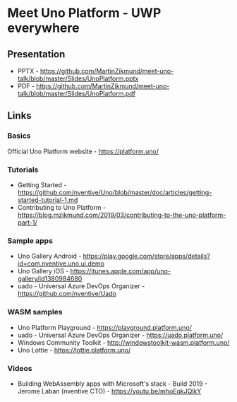 # Meet Uno Platform - UWP everywhere

## Presentation

- PPTX - https://github.com/MartinZikmund/meet-uno-talk/blob/master/Slides/UnoPlatform.pptx
- PDF - https://github.com/MartinZikmund/meet-uno-talk/blob/master/Slides/UnoPlatform.pdf

## Links

### Basics

Official Uno Platform website - https://platform.uno/

### Tutorials ###
- Getting Started - https://github.com/nventive/Uno/blob/master/doc/articles/getting-started-tutorial-1.md
- Contributing to Uno Platform - https://blog.mzikmund.com/2019/03/contributing-to-the-uno-platform-part-1/

### Sample apps ###

- Uno Gallery Android - https://play.google.com/store/apps/details?id=com.nventive.uno.ui.demo
- Uno Gallery iOS - https://itunes.apple.com/app/uno-gallery/id1380984680
- uado - Universal Azure DevOps Organizer - https://github.com/nventive/Uado

### WASM samples ###

- Uno Platform Playground - https://playground.platform.uno/
- uado - Universal Azure DevOps Organizer - https://uado.platform.uno/
- Windows Community Toolkit - http://windowstoolkit-wasm.platform.uno/
- Uno Lottie - https://lottie.platform.uno/

### Videos ###
- Building WebAssembly apps with Microsoft's stack - Build 2019 - Jerome Laban (nventive CTO) - https://youtu.be/mhoEqkJQlkY
